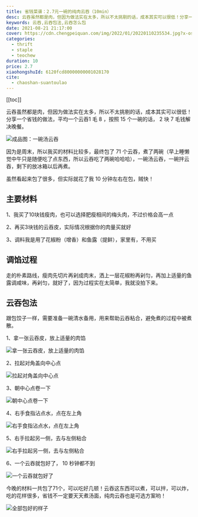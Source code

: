 ```yaml
---
title: 省钱菜谱：2.7元一碗的纯肉云吞（10min）
desc: 云吞虽然都是肉，但因为做法实在太多，所以不太挑剔的话，成本其实可以很低！分享一个省钱的做法，平均一个云吞1毛8，按照15个一碗的话，2块7毛钱解决晚餐。
keywords: 云吞,云吞包法,云吞怎么包
date: 2021-08-21 21:17:00
cover: https://cdn.chengpeiquan.com/img/2022/01/20220110235534.jpg?x-oss-process=image/interlace,1
categories:
  - thrift
  - staple
  - teochew
duration: 10
price: 2.7
xiaohongshuId: 6120fcd80000000001028170
cite:
  - chaoshan-suantoulao
---
```


[[toc]]

云吞虽然都是肉，但因为做法实在太多，所以不太挑剔的话，成本其实可以很低！分享一个省钱的做法，平均一个云吞1 毛 8 ，按照 15 个一碗的话， 2 块 7 毛钱解决晚餐。

![成品图：一碗汤云吞](https://cdn.chengpeiquan.com/img/2022/01/20220110235705.jpg?x-oss-process=image/interlace,1)

因为是周末，所以我买的材料比较多，最终包了 71 个云吞，煮了两碗（早上睡懒觉中午只是随便吃了点东西，所以云吞吃了两碗哈哈哈），一碗汤云吞，一碗拌云吞，剩下的放冰箱以后再煮。

虽然看起来包了很多，但实际就花了我 10 分钟左右在包，贼快！

## 主要材料

1、我买了10块钱瘦肉，也可以选择肥瘦相间的梅头肉，不过价格会高一点

2、再买3块钱的云吞皮，实际情况根据你的肉量买就好

3、调料我是用了花椒粉（增香）和鱼露（提鲜），家里有，不用买

## 调馅过程

走的朴素路线，瘦肉先切片再剁成肉末，洒上一层花椒粉再剁匀，再加上适量的鱼露调咸味，再剁匀，就好了，因为过程实在太简单，我就没拍下来。

## 云吞包法

跟包饺子一样，需要准备一碗清水备用，用来帮助云吞粘合，避免煮的过程中被煮散。

1、拿一张云吞皮，放上适量的肉馅

![拿一张云吞皮，放上适量的肉馅](https://cdn.chengpeiquan.com/img/2022/01/20220110235712.jpg?x-oss-process=image/interlace,1)

2、拉起对角盖向中心点

![拉起对角盖向中心点](https://cdn.chengpeiquan.com/img/2022/01/20220110235711.jpg?x-oss-process=image/interlace,1)

3、朝中心点卷一下

![朝中心点卷一下](https://cdn.chengpeiquan.com/img/2022/01/20220110235710.jpg?x-oss-process=image/interlace,1)

4、右手食指沾点水，点在左上角

![右手食指沾点水，点在左上角](https://cdn.chengpeiquan.com/img/2022/01/20220110235709.jpg?x-oss-process=image/interlace,1)

5、右手拉起另一侧，去与左侧粘合

![右手拉起另一侧，去与左侧粘合](https://cdn.chengpeiquan.com/img/2022/01/20220110235708.jpg?x-oss-process=image/interlace,1)

6、一个云吞就包好了， 10 秒钟都不到

![一个云吞就包好了](https://cdn.chengpeiquan.com/img/2022/01/20220110235707.jpg?x-oss-process=image/interlace,1)

今晚的材料一共包了71个，可以吃好几顿！云吞这东西可以煮，可以拌，可以炸，吃的花样很多，省钱不一定要天天煮汤面，纯肉云吞也是可选方案哟！

![全部包好的样子](https://cdn.chengpeiquan.com/img/2022/01/20220110235706.jpg?x-oss-process=image/interlace,1)

